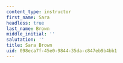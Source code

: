 ```yaml
---
content_type: instructor
first_name: Sara
headless: true
last_name: Brown
middle_initial: ''
salutation: ''
title: Sara Brown
uid: 098eca7f-45e0-9844-35da-c847eb9b4bb1
---
```

